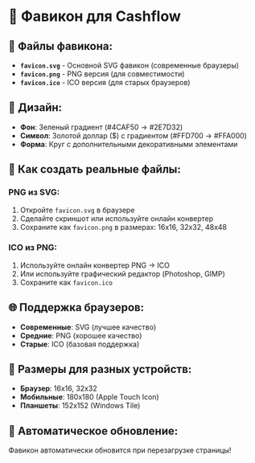 # 🎯 Фавикон для Cashflow

## 📁 Файлы фавикона:

- **`favicon.svg`** - Основной SVG фавикон (современные браузеры)
- **`favicon.png`** - PNG версия (для совместимости)
- **`favicon.ico`** - ICO версия (для старых браузеров)

## 🎨 Дизайн:

- **Фон**: Зеленый градиент (#4CAF50 → #2E7D32)
- **Символ**: Золотой доллар ($) с градиентом (#FFD700 → #FFA000)
- **Форма**: Круг с дополнительными декоративными элементами

## 🔧 Как создать реальные файлы:

### PNG из SVG:
1. Откройте `favicon.svg` в браузере
2. Сделайте скриншот или используйте онлайн конвертер
3. Сохраните как `favicon.png` в размерах: 16x16, 32x32, 48x48

### ICO из PNG:
1. Используйте онлайн конвертер PNG → ICO
2. Или используйте графический редактор (Photoshop, GIMP)
3. Сохраните как `favicon.ico`

## 🌐 Поддержка браузеров:

- **Современные**: SVG (лучшее качество)
- **Средние**: PNG (хорошее качество)
- **Старые**: ICO (базовая поддержка)

## 📱 Размеры для разных устройств:

- **Браузер**: 16x16, 32x32
- **Мобильные**: 180x180 (Apple Touch Icon)
- **Планшеты**: 152x152 (Windows Tile)

## 🚀 Автоматическое обновление:

Фавикон автоматически обновится при перезагрузке страницы!
